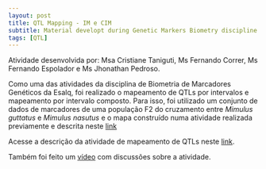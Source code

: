 ```yaml
---
layout: post
title: QTL Mapping - IM e CIM
subtitle: Material developt during Genetic Markers Biometry discipline in ESALQ-USP (in Portuguese)
tags: [QTL]
---
```


Atividade desenvolvida por: Msa Cristiane Taniguti, Ms Fernando Correr, Ms Fernando Espolador e Ms Jhonathan Pedroso.

Como uma das atividades da disciplina de Biometria de Marcadores Genéticos da Esalq, foi realizado o  mapeamento de QTLs  por intervalos e mapeamento por intervalo composto. Para isso, foi utilizado um conjunto de dados de marcadores de uma população F2 do cruzamento entre  _Mimulus guttatus_ e _Mimulus nasutus_ e o mapa construído numa atividade realizada previamente e descrita neste [link](https://cristianetaniguti.github.io/2017/08/19/Contru%C3%A7%C3%A3o-de-Mapa-Gen%C3%A9tico-no-Onemap.html)

Acesse a descrição da atividade de mapeamento de QTLs neste [link](https://cristianetaniguti.github.io/htmls/Aula10.html).

Também foi feito um [vídeo](https://www.youtube.com/watch?v=2FXFO6M7QyA) com discussões sobre a atividade.